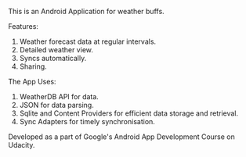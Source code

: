 This is an Android Application for weather buffs.

Features: 
1) Weather forecast data at regular intervals.
2) Detailed weather view.
3) Syncs automatically.
4) Sharing.

The App Uses:
1) WeatherDB API for data.
2) JSON for data parsing.
3) Sqlite and Content Providers for efficient data storage and retrieval.
4) Sync Adapters for timely synchronisation.

Developed as a part of Google's Android App Development Course on Udacity.

